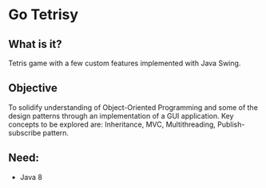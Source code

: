 # Go Tetrisy

## What is it?
Tetris game with a few custom features implemented with Java Swing.

## Objective
To solidify understanding of Object-Oriented Programming and some of the design patterns through an implementation of a GUI application. Key concepts to be explored are: Inheritance, MVC, Multithreading, Publish-subscribe pattern.

## Need:
* Java 8
